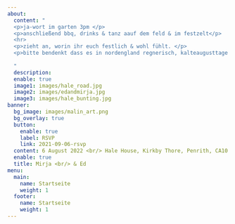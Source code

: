 ```yaml
---
about:
  content: " 
  <p>ja-wort im garten 3pm </p>
  <p>anschließend bbq, drinks & tanz aauf dem feld & im festzelt</p> 
  <hr>
  <p>zieht an, worin ihr euch festlich & wohl fühlt. </p> 
  <p>bitte bendenkt dass es in nordengland regnerisch, kalteaugusttage geben soll, an denen natürlich gilt: es gibt kein schlechtes wetter, sondern nur die falsche kleidung</p>
  
  "
  description: 
  enable: true
  image1: images/hale_road.jpg
  image2: images/edandmirja.jpg
  image3: images/hale_bunting.jpg
banner:
  bg_image: images/malin_art.png
  bg_overlay: true
  button:
    enable: true
    label: RSVP
    link: 2021-09-06-rsvp
  content: 6 August 2022 <br/> Hale House, Kirkby Thore, Penrith, CA10 1XS
  enable: true
  title: Mirja <br/> & Ed
menu:
  main:
    name: Startseite
    weight: 1
  footer:
    name: Startseite
    weight: 1
---
```


  